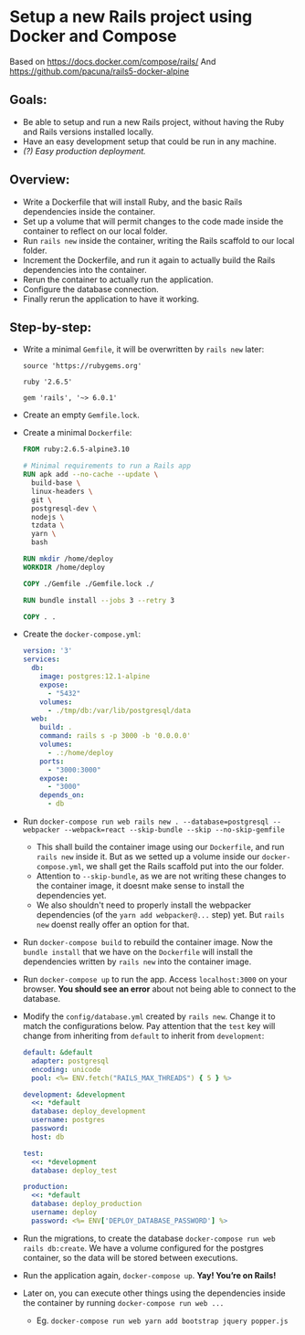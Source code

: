 # Setup a new Rails project using Docker and Compose
Based on https://docs.docker.com/compose/rails/
And https://github.com/pacuna/rails5-docker-alpine

## Goals:
- Be able to setup and run a new Rails project, without having the Ruby and Rails versions installed locally.
- Have an easy development setup that could be run in any machine.
- *(?) Easy production deployment.*

## Overview:
- Write a Dockerfile that will install Ruby, and the basic Rails dependencies inside the container.
- Set up a volume that will permit changes to the code made inside the container to reflect on our local folder.
- Run `rails new` inside the container, writing the Rails scaffold to our local folder.
- Increment the Dockerfile, and run it again to actually build the Rails dependencies into the container.
- Rerun the container to actually run the application.
- Configure the database connection.
- Finally rerun the application to have it working.

## Step-by-step:

- Write a minimal `Gemfile`, it will be overwritten by `rails new` later:
  ```Gemfile
  source 'https://rubygems.org'

  ruby '2.6.5'

  gem 'rails', '~> 6.0.1'
  ```
  
- Create an empty `Gemfile.lock`.

- Create a minimal `Dockerfile`:
  ```Dockerfile
  FROM ruby:2.6.5-alpine3.10

  # Minimal requirements to run a Rails app
  RUN apk add --no-cache --update \
    build-base \
    linux-headers \
    git \
    postgresql-dev \
    nodejs \
    tzdata \
    yarn \
    bash

  RUN mkdir /home/deploy
  WORKDIR /home/deploy

  COPY ./Gemfile ./Gemfile.lock ./

  RUN bundle install --jobs 3 --retry 3

  COPY . .
  ```
  
- Create the `docker-compose.yml`:
  ```yml
  version: '3'
  services:
    db:
      image: postgres:12.1-alpine
      expose:
        - "5432"
      volumes:
        - ./tmp/db:/var/lib/postgresql/data
    web:
      build: .
      command: rails s -p 3000 -b '0.0.0.0'
      volumes:
        - .:/home/deploy
      ports:
        - "3000:3000"
      expose:
        - "3000"
      depends_on:
        - db
  ```
  
- Run `docker-compose run web rails new . --database=postgresql --webpacker --webpack=react --skip-bundle --skip --no-skip-gemfile`
  - This shall build the container image using our `Dockerfile`, and run `rails new` inside it.
    But as we setted up a volume inside our `docker-compose.yml`, we shall get the Rails scaffold put into the our folder.
  - Attention to `--skip-bundle`, as we are not writing these changes to the container image, it doesnt make sense to install the dependencies yet.
  - We also shouldn't need to properly install the webpacker dependencies (of the `yarn add webpacker@...` step) yet. But `rails new` doenst really offer an option for that.
  
- Run `docker-compose build` to rebuild the container image.
  Now the `bundle install` that we have on the `Dockerfile` will install the dependencies written by `rails new` into the container image.

- Run `docker-compose up` to run the app. Access `localhost:3000` on your browser. **You should see an error** about not being able to connect to the database.

- Modify the `config/database.yml` created by `rails new`. Change it to match the configurations below. Pay attention that the `test` key will change from inheriting from `default` to inherit from `development`:
  ```yml
  default: &default
    adapter: postgresql
    encoding: unicode
    pool: <%= ENV.fetch("RAILS_MAX_THREADS") { 5 } %>

  development: &development
    <<: *default
    database: deploy_development
    username: postgres
    password:
    host: db

  test:
    <<: *development
    database: deploy_test

  production:
    <<: *default
    database: deploy_production
    username: deploy
    password: <%= ENV['DEPLOY_DATABASE_PASSWORD'] %>
  ```

- Run the migrations, to create the database `docker-compose run web rails db:create`. We have a volume configured for the postgres container, so the data will be stored between executions. 

- Run the application again, `docker-compose up`. **Yay! You’re on Rails!**

- Later on, you can execute other things using the dependencies inside the container by running `docker-compose run web ...`
  
  - Eg. `docker-compose run web yarn add bootstrap jquery popper.js`
